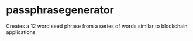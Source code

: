# passphrasegenerator
Creates a 12 word seed phrase from a series of words similar to blockchain applications
